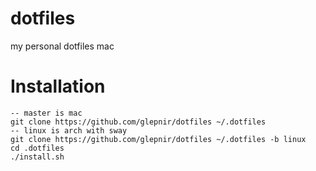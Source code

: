 # dotfiles

my personal dotfiles mac

# Installation
```
-- master is mac
git clone https://github.com/glepnir/dotfiles ~/.dotfiles
-- linux is arch with sway
git clone https://github.com/glepnir/dotfiles ~/.dotfiles -b linux
cd .dotfiles
./install.sh
```
